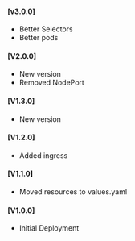 #### [v3.0.0]
- Better Selectors
- Better pods

#### [V2.0.0]
* New version
* Removed NodePort

#### [V1.3.0]
* New version

#### [V1.2.0]
* Added ingress

#### [V1.1.0]
* Moved resources to values.yaml

#### [V1.0.0]
* Initial Deployment
